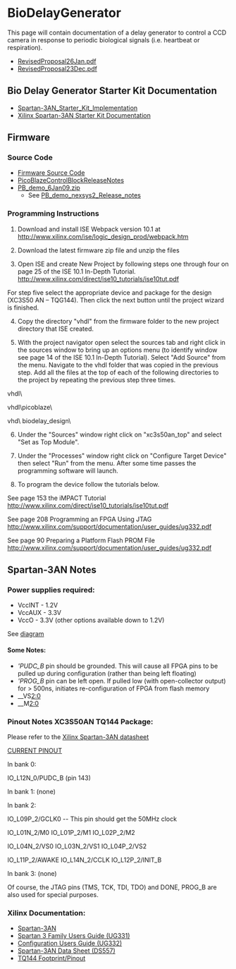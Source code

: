 # BioDelayGenerator
This page will contain documentation of a delay generator
to control a CCD camera in response to periodic biological
signals (i.e. heartbeat or respiration).

 * [RevisedProposal26Jan.pdf](http://ohm.bu.edu/~pbohn/Bio_Delay_Generator/Documentation/RevisedProposal26Jan.pdf)
 * [RevisedProposal23Dec.pdf](http://ohm.bu.edu/~hazen/BioDelay/RevisedProposal23Dec.pdf)

## Bio Delay Generator Starter Kit Documentation

 * [Spartan-3AN_Starter_Kit_Implementation](Spartan-3AN_Starter_Kit_Implementation.md)
 * [Xilinx Spartan-3AN Starter Kit Documentation](http://www.xilinx.com/products/devkits/HW-SPAR3AN-SK-UNI-G.htm)


## Firmware

### Source Code

 * [Firmware Source Code](http://ohm.bu.edu/~pbohn/Bio_Delay_Generator/Design_Files/backup/)
 * [PicoBlazeControlBlockReleaseNotes](PicoBlazeControlBlockReleaseNotes.md)
 * [PB_demo_6Jan09.zip](http://ohm.bu.edu/~hazen/BioDelay/PB_demo_6Jan09.zip)
   * See [PB_demo_nexsys2_Release_notes](PB_demo_nexsys2_Release_notes.md)

### Programming Instructions

1. Download and install ISE Webpack version 10.1 at http://www.xilinx.com/ise/logic_design_prod/webpack.htm

2. Download the latest firmware zip file and unzip the files

3. Open ISE and create New Project by following steps one through four on page 25 of the ISE 10.1 In-Depth Tutorial.
http://www.xilinx.com/direct/ise10_tutorials/ise10tut.pdf

For step five select the appropriate device and package for the design (XC3S50
AN – TQG144).  Then click the next button until the project wizard is finished.

4. Copy the directory "vhdl" from the firmware folder to the new project directory that ISE created.

5. With the project navigator open select the sources tab and right click in the sources window to bring up an options menu (to identify window see page 14 of the ISE 10.1 In-Depth Tutorial).  Select "Add Source" from the menu.  Navigate to the vhdl folder that was copied in the previous step.  Add all the files at the top of each of the following directories to the project by repeating the previous step three times.

vhdl\

vhdl\picoblaze\

vhd\ biodelay_design\

6. Under the "Sources" window right click on "xc3s50an_top" and select "Set as Top Module".

7. Under the "Processes" window right click on "Configure Target Device" then select "Run" from the menu.  After some time passes the programming software will launch.

8. To program the device follow the tutorials below.

See page 153 the iMPACT Tutorial
http://www.xilinx.com/direct/ise10_tutorials/ise10tut.pdf

See page 208 Programming an FPGA Using JTAG
http://www.xilinx.com/support/documentation/user_guides/ug332.pdf

See page 90 Preparing a Platform Flash PROM File
http://www.xilinx.com/support/documentation/user_guides/ug332.pdf


## Spartan-3AN Notes

### Power supplies required:

 * VccINT - 1.2V
 * VccAUX - 3.3V
 * VccO - 3.3V (other options available down to 1.2V)

See [diagram](http://ohm.bu.edu/~hazen/BioDelay/Spartan3ANConfigDiagram.gif)

#### Some Notes:

 * *'PUDC_B* pin should be grounded.  This will cause all FPGA pins to be pulled up
during configuration (rather than being left floating)
 * *'PROG_B* pin can be left open.  If pulled low (with open-collector output) for > 500ns, initiates re-configuration of FPGA from flash memory
 * __VS[2:0](2:0.md)
 * __M[2:0](2:0.md)

### Pinout Notes XC3S50AN TQ144 Package:

Please refer to the [Xilinx Spartan-3AN datasheet](http://www.xilinx.com/support/documentation/data_sheets/ds557.pdf)


[CURRENT PINOUT](http://ohm.bu.edu/~pbohn/Bio_Delay_Generator/Documentation/Pinout_BioDelayGen_2009-01-22.xls)




In bank 0:

IO_L12N_0/PUDC_B (pin 143)

In bank 1:   (none)

In bank 2:

IO_L09P_2/GCLK0     -- This pin should get the 50MHz clock

IO_L01N_2/M0
IO_L01P_2/M1
IO_L02P_2/M2

IO_L04N_2/VS0
IO_L03N_2/VS1
IO_L04P_2/VS2


IO_L11P_2/AWAKE
IO_L14N_2/CCLK
IO_L12P_2/INIT_B

In bank 3:  (none)

Of course, the JTAG pins (TMS, TCK, TDI, TDO) and DONE, PROG_B are also used for special purposes.

### Xilinx Documentation:

 * [Spartan-3AN](http://www.xilinx.com/support/documentation/spartan-3an.htm)
 * [Spartan 3 Family Users Guide (UG331)](http://www.xilinx.com/support/documentation/user_guides/ug331.pdf)
 * [Configuration Users Guide (UG332)](http://www.xilinx.com/support/documentation/user_guides/ug332.pdf)
 * [Spartan-3AN Data Sheet (DS557)](http://www.xilinx.com/support/documentation/data_sheets/ds557.pdf)
 * [TQ144 Footprint/Pinout](http://ohm.bu.edu/~hazen/BioDelay/TQ144_FootPrint.pdf)


